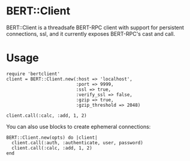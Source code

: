 # BERT::Client

BERT::Client is a threadsafe BERT-RPC client with support for persistent 
connections, ssl, and it currently exposes BERT-RPC's cast and call.

# Usage

    require 'bertclient'
    client = BERT::Client.new(:host => 'localhost',
                              :port => 9999,
                              :ssl => true,
                              :verify_ssl => false,
                              :gzip => true,
                              :gzip_threshold => 2048)

    client.call(:calc, :add, 1, 2)

You can also use blocks to create ephemeral connections:

    BERT::Client.new(opts) do |client|
      client.call(:auth, :authenticate, user, password)
      client.call(:calc, :add, 1, 2)
    end
